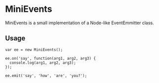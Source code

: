 # MiniEvents

MiniEvents is a small implementation of a Node-like EventEmmitter class.

## Usage

```
var ee = new MiniEvents();

ee.on('say', function(arg1, arg2, arg3) {
  console.log(arg1, arg2, arg3);
});

ee.emit('say', 'how', 'are', 'you?');
```

